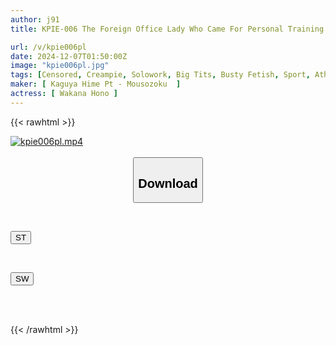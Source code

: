 ```yaml
---
author: j91
title: KPIE-006 The Foreign Office Lady Who Came For Personal Training Has Huge Breasts! She Is So Fascinated By Her Sweaty, Braless Breasts That She Gives The New Member A Forbidden Creampie. Hono Wakana

url: /v/kpie006pl
date: 2024-12-07T01:50:00Z
image: "kpie006pl.jpg"
tags: [Censored, Creampie, Solowork, Big Tits, Busty Fetish, Sport, Athlete	]
maker: [ Kaguya Hime Pt - Mousozoku  ]
actress: [ Wakana Hono ]
---
```



{{< rawhtml >}}

<div class="video" data-videoid="o6yXy4X0gkiJ80D">
    <a href="javascript:;">
        <img src="/v/kpie006pl/kpie006pl.jpg" width="WIDTH" height="HEIGHT" alt="kpie006pl.mp4" loading="lazy">
    </a>
</div>

<script type="text/javascript" src="https://j91.asia/asset/on-demand-st.js"></script>

<br>
  <link rel="stylesheet" href="https://j91.asia/asset/bs5.css">
  
  <center>
  <button class="btn btn-primary" type="button" data-bs-toggle="collapse" data-bs-target=".multi-collapse" aria-expanded="false" aria-controls="multiCollapseExample1 multiCollapseExample2"><h2>Download</h2></button></center>
</p>
<div class="row">
  <div class="col">
    <div class="collapse multi-collapse" id="multiCollapseExample1">
      <div class="card card-body">
	      	      <br>
<div class="buttons">  
<p><a href="/v/kpie006pl/st.html" target="_blank"><button class="btn-hover color-3"><i class="fa fa-download"></i> ST</button></a></p></div>
    </div>
  </div>
</div>
  <div class="col">
    <div class="collapse multi-collapse" id="multiCollapseExample2">
      <div class="card card-body">
	      <br>
<div class="buttons">
<p><a href="/v/kpie006pl/sw.html" target="_blank"><button class="btn-hover color-2"><i class="fa fa-download"></i> SW</button></a></p></div>
<br><br>
      </div>
    </div>
  </div>
</div>

{{< /rawhtml >}}